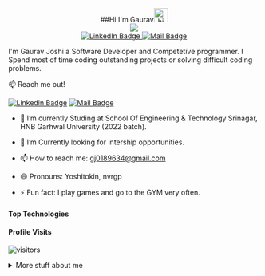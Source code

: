 
<div id ="salutation" align="center">
    ##Hi I'm Gaurav<img src="https://user-images.githubusercontent.com/1303154/88677602-1635ba80-d120-11ea-84d8-d263ba5fc3c0.gif" width="28px" alt="hi" align="center-left">
</div>

<div id="header" align="center">
<img src="https://media.giphy.com/media/M9gbBd9nbDrOTu1Mqx/giphy.gif"/>
<div id="badges">
<a href="https://www.linkedin.com/in/gaurav-joshi-a41686150/">
<img src="https://img.shields.io/badge/LinkedIn-blue?style=for-the-badge&logo=linkedin&logoColor=white" alt="LinkedIn Badge"/>
</a>
<a href="your-email">
<img src="https://img.shields.io/badge/-gaurav-c0392b?style=for-the-badge&labelColor=c0392b&logo=gmail&logoColor=white" alt="Mail Badge"/>
</a>
</div>
</div>



I'm Gaurav Joshi a Software Developer and Competetive programmer. I Spend most of time coding outstanding projects or solving difficult coding problems.

:mailbox: Reach me out!

 [![Linkedin Badge](https://img.shields.io/badge/-Gaurav-0e76a8?style=flat&labelColor=0e76a8&logo=linkedin&logoColor=white)](https://www.linkedin.com/in/gaurav-joshi-a41686150/) [![Mail Badge](https://img.shields.io/badge/-gaurav-c0392b?style=flat&labelColor=c0392b&logo=gmail&logoColor=white)](mailto:gj0189634@gmail.com)

<!-- TODO: Add last video link -->

- 🔭 I’m currently Studing at School Of Engineering & Technology Srinagar, HNB Garhwal University (2022 batch).

- 🤔 I’m Currently looking for intership opportunities.
- 📫 How to reach me: gj0189634@gmail.com
- 😄 Pronouns: Yoshitokin, nvrgp
- ⚡ Fun fact: I play games and go to the GYM very often.

#### Top Technologies

<!-- TODO: Make technologies links takes you to repositories -->


#### Profile Visits 

![visitors](https://visitor-badge.glitch.me/badge?page_id=Gaurav-99.Gaurav-99)

<details>
<summary>
  More stuff about me
</summary>

<br>

#### Coding Stats

 ###

#### Github Stats

![Gaurav's github stats](https://github-readme-stats.vercel.app/api?username=Gaurav-99&count_private=true&theme=tokyonight&hide=contribs,prs)

</details>
